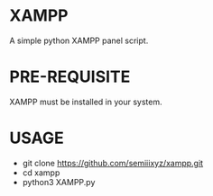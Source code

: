 # XAMPP
A simple python XAMPP panel script.

# PRE-REQUISITE
XAMPP must be installed in your system.

# USAGE
* git clone https://github.com/semiiixyz/xampp.git
* cd xampp
* python3 XAMPP.py
